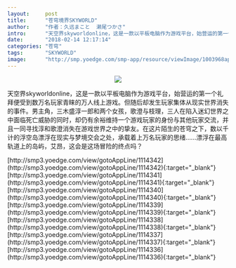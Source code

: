 ```yaml
---
layout:     post
title:      "苍穹境界SKYWORLD"
author:     "作者：久远まこと  濑尾つかさ"
intro:      "天空界skyworldonline，这是一款以平板电脑作为游戏平台，始营运的第一个礼拜便受到数万名玩家青睐的万人线上游戏。但随后却发生玩家集体从现实世界消失的事件。男主角，三木盛淳一郎和两个女孩，歌澄与枝理，三人在陷入迷幻世界之中面临死亡威胁的同时，却仍有余裕维持一个游戏玩家的身份与其他玩家交流，并且一同寻找淳和歌澄消失在游戏世界之中的挚友。在这片陌生的苍穹之下，数以千计的浮空岛漂浮在现实与梦境交会之处，承载着上万名玩家的思绪……漂浮在最高轨道上的岛屿，艾昂，这会是这场冒险的终点吗？"
date:       "2018-02-14 12:17:14"
categories: "苍穹"
tags:       "SKYWORLD"
image:      "http://smp.yoedge.com/smp-app/resource/viewImage/1003968appline.png"
---
```

<div style="text-align: center">
<p><img src="http://smp.yoedge.com/smp-app/resource/viewImage/1003968appline.png"/></p>
</div>
<p class="post-meta">
<span>天空界skyworldonline，这是一款以平板电脑作为游戏平台，始营运的第一个礼拜便受到数万名玩家青睐的万人线上游戏。但随后却发生玩家集体从现实世界消失的事件。男主角，三木盛淳一郎和两个女孩，歌澄与枝理，三人在陷入迷幻世界之中面临死亡威胁的同时，却仍有余裕维持一个游戏玩家的身份与其他玩家交流，并且一同寻找淳和歌澄消失在游戏世界之中的挚友。在这片陌生的苍穹之下，数以千计的浮空岛漂浮在现实与梦境交会之处，承载着上万名玩家的思绪……漂浮在最高轨道上的岛屿，艾昂，这会是这场冒险的终点吗？</span>
</p>
[http://smp3.yoedge.com/view/gotoAppLine/1114342](http://smp3.yoedge.com/view/gotoAppLine/1114342){:target="_blank"}
[http://smp3.yoedge.com/view/gotoAppLine/1114341](http://smp3.yoedge.com/view/gotoAppLine/1114341){:target="_blank"}
[http://smp3.yoedge.com/view/gotoAppLine/1114340](http://smp3.yoedge.com/view/gotoAppLine/1114340){:target="_blank"}
[http://smp3.yoedge.com/view/gotoAppLine/1114339](http://smp3.yoedge.com/view/gotoAppLine/1114339){:target="_blank"}
[http://smp3.yoedge.com/view/gotoAppLine/1114338](http://smp3.yoedge.com/view/gotoAppLine/1114338){:target="_blank"}
[http://smp3.yoedge.com/view/gotoAppLine/1114337](http://smp3.yoedge.com/view/gotoAppLine/1114337){:target="_blank"}
[http://smp3.yoedge.com/view/gotoAppLine/1114336](http://smp3.yoedge.com/view/gotoAppLine/1114336){:target="_blank"}


